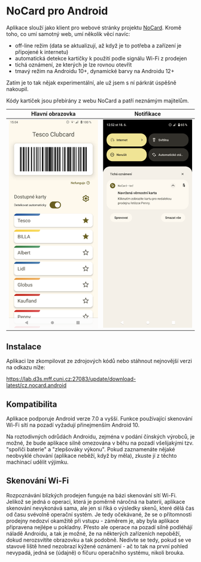 # NoCard pro Android

Aplikace slouží jako klient pro webové stránky projektu [NoCard](https://nocard.cz). Kromě toho, co umí samotný web, umí několik věcí navíc:

- off-line režim (data se aktualizují, až když je to potřeba a zařízení je připojené k internetu)
- automatická detekce kartičky k použití podle signálu Wi-Fi z prodejen
- tichá oznámení, ze kterých je lze rovnou otevřít
- tmavý režim na Androidu 10+, dynamické barvy na Androidu 12+

Zatím je to tak nějak experimentální, ale už jsem s ní párkrát úspěšně nakoupil.

Kódy kartiček jsou přebírány z webu NoCard a patří neznámým majitelům.

Hlavní obrazovka            |  Notifikace
:-:|:-:
![Snímek obrazovky - domovská obrazovka](graphics/screenshot_main.png)  |  ![Snímek obrazovky - notifikace](graphics/screenshot_notifications.png)

## Instalace

Aplikaci lze zkompilovat ze zdrojových kódů nebo stáhnout nejnovější verzi na odkazu níže:

https://lab.d3s.mff.cuni.cz:27083/update/download-latest/cz.nocard.android

## Kompatibilita

Aplikace podporuje Android verze 7.0 a vyšší. Funkce používající skenování Wi-Fi sítí na pozadí vyžadují přinejmenším Android 10.

Na roztodivných odrůdách Androidu, zejména v podání čínských výrobců, je možné, že bude aplikace silně omezována v běhu na pozadí všelijakými tzv. "spořiči baterie" a "zlepšováky výkonu". Pokud zaznamenáte nějaké neobvyklé chování (aplikace neběží, když by měla), zkuste jí z těchto machinací udělit výjimku.

## Skenování Wi-Fi

Rozpoznávání blízkých prodejen funguje na bázi skenování sítí Wi-Fi. Jelikož se jedná o operaci, která je poměrně náročná na baterii, aplikace skenování nevykonává sama, ale jen si říká o výsledky skenů, které dělá čas od času svévolně operační systém. Je tedy očekávané, že se o přítomnosti prodejny nedozví okamžitě při vstupu - záměrem je, aby byla aplikace připravena nejlépe u pokladny. Přesto ale operace na pozadí silně podléhájí náladě Androidu, a tak je možné, že na některých zařízeních nepoběží, dokud nerozsvítíte obrazovku a tak podobně. Nedivte se tedy, pokud se ve stavové liště hned nezobrazí kýžené oznámení - ač to tak na první pohled nevypadá, jedná se (údajně) o fíčuru operačního systému, nikoli brouka.